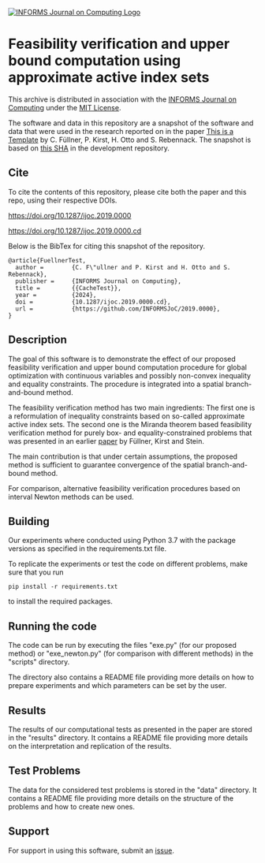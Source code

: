 [![INFORMS Journal on Computing Logo](https://INFORMSJoC.github.io/logos/INFORMS_Journal_on_Computing_Header.jpg)](https://pubsonline.informs.org/journal/ijoc)

# Feasibility verification and upper bound computation using approximate active index sets

This archive is distributed in association with the [INFORMS Journal on
Computing](https://pubsonline.informs.org/journal/ijoc) under the [MIT License](LICENSE).

The software and data in this repository are a snapshot of the software and data
that were used in the research reported on in the paper 
[This is a Template](https://doi.org/10.1287/ijoc.2019.0000) by C. Füllner, P. Kirst, H. Otto and S. Rebennack. 
The snapshot is based on 
[this SHA](https://github.com/tkralphs/JoCTemplate/commit/f7f30c63adbcb0811e5a133e1def696b74f3ba15) 
in the development repository. 

## Cite

To cite the contents of this repository, please cite both the paper and this repo, using their respective DOIs.

https://doi.org/10.1287/ijoc.2019.0000

https://doi.org/10.1287/ijoc.2019.0000.cd

Below is the BibTex for citing this snapshot of the repository.

```
@article{FuellnerTest,
  author =        {C. F\"ullner and P. Kirst and H. Otto and S. Rebennack},
  publisher =     {INFORMS Journal on Computing},
  title =         {{CacheTest}},
  year =          {2024},
  doi =           {10.1287/ijoc.2019.0000.cd},
  url =           {https://github.com/INFORMSJoC/2019.0000},
}  
```

## Description

The goal of this software is to demonstrate the effect of our proposed feasibility verification and upper bound computation procedure 
for global optimization with continuous variables and possibly non-convex inequality and equality constraints.
The procedure is integrated into a spatial branch-and-bound method. 

The feasibility verification method has two main ingredients: The first one is a reformulation of inequality constraints based on
so-called approximate active index sets. The second one is the Miranda theorem based feasibility verification method for purely box- and
equality-constrained problems that was presented in an earlier [paper](https://link.springer.com/article/10.1007/s10107-020-01493-2) by Füllner, Kirst and Stein.

The main contribution is that under certain assumptions, the proposed method is sufficient to
guarantee convergence of the spatial branch-and-bound method.

For comparison, alternative feasibility verification procedures based on interval Newton methods can be used.

## Building

Our experiments where conducted using Python 3.7 with the package versions as specified in the
requirements.txt file.

To replicate the experiments or test the code on different problems, make sure that you run

```
pip install -r requirements.txt
```

to install the required packages.

## Running the code

The code can be run by executing the files "exe.py" (for our proposed method) or "exe_newton.py" (for comparison with different methods)
in the "scripts" directory.

The directory also contains a README file providing more details on how to prepare experiments and which parameters
can be set by the user.

## Results

The results of our computational tests as presented in the paper are stored in the "results" directory.
It contains a README file providing more details on the interpretation and replication of the results.

## Test Problems

The data for the considered test problems is stored in the "data" directory.
It contains a README file providing more details on the structure of the problems and how to create new ones.


## Support

For support in using this software, submit an
[issue](https://github.com/tkralphs/JoCTemplate/issues/new).
